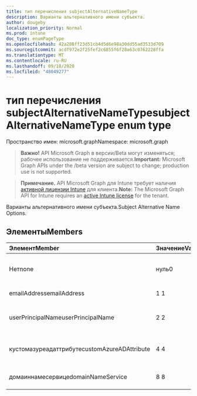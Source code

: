 ```yaml
---
title: тип перечисления subjectAlternativeNameType
description: Варианты альтернативного имени субъекта.
author: dougeby
localization_priority: Normal
ms.prod: intune
doc_type: enumPageType
ms.openlocfilehash: 42a288ff23d51cb4d5d6e98a30dd55ad3533d709
ms.sourcegitcommit: acdf972e2f25fef2c6855f6f28a63c0762228ffa
ms.translationtype: MT
ms.contentlocale: ru-RU
ms.lasthandoff: 09/18/2020
ms.locfileid: "48049277"
---
```

# <a name="subjectalternativenametype-enum-type"></a><span data-ttu-id="9f41f-103">тип перечисления subjectAlternativeNameType</span><span class="sxs-lookup"><span data-stu-id="9f41f-103">subjectAlternativeNameType enum type</span></span>

<span data-ttu-id="9f41f-104">Пространство имен: microsoft.graph</span><span class="sxs-lookup"><span data-stu-id="9f41f-104">Namespace: microsoft.graph</span></span>

> <span data-ttu-id="9f41f-105">**Важно!** API Microsoft Graph в версии/Beta могут изменяться; рабочее использование не поддерживается.</span><span class="sxs-lookup"><span data-stu-id="9f41f-105">**Important:** Microsoft Graph APIs under the /beta version are subject to change; production use is not supported.</span></span>

> <span data-ttu-id="9f41f-106">**Примечание.** API Microsoft Graph для Intune требует наличия [активной лицензии Intune](https://go.microsoft.com/fwlink/?linkid=839381) для клиента.</span><span class="sxs-lookup"><span data-stu-id="9f41f-106">**Note:** The Microsoft Graph API for Intune requires an [active Intune license](https://go.microsoft.com/fwlink/?linkid=839381) for the tenant.</span></span>

<span data-ttu-id="9f41f-107">Варианты альтернативного имени субъекта.</span><span class="sxs-lookup"><span data-stu-id="9f41f-107">Subject Alternative Name Options.</span></span>

## <a name="members"></a><span data-ttu-id="9f41f-108">Элементы</span><span class="sxs-lookup"><span data-stu-id="9f41f-108">Members</span></span>
|<span data-ttu-id="9f41f-109">Элемент</span><span class="sxs-lookup"><span data-stu-id="9f41f-109">Member</span></span>|<span data-ttu-id="9f41f-110">Значение</span><span class="sxs-lookup"><span data-stu-id="9f41f-110">Value</span></span>|<span data-ttu-id="9f41f-111">Описание</span><span class="sxs-lookup"><span data-stu-id="9f41f-111">Description</span></span>|
|:---|:---|:---|
|<span data-ttu-id="9f41f-112">Нет</span><span class="sxs-lookup"><span data-stu-id="9f41f-112">none</span></span>|<span data-ttu-id="9f41f-113">нуль</span><span class="sxs-lookup"><span data-stu-id="9f41f-113">0</span></span>|<span data-ttu-id="9f41f-114">Нет альтернативного имени субъекта.</span><span class="sxs-lookup"><span data-stu-id="9f41f-114">No subject alternative name.</span></span>|
|<span data-ttu-id="9f41f-115">emailAddress</span><span class="sxs-lookup"><span data-stu-id="9f41f-115">emailAddress</span></span>|<span data-ttu-id="9f41f-116">1 </span><span class="sxs-lookup"><span data-stu-id="9f41f-116">1</span></span>|<span data-ttu-id="9f41f-117">Адрес электронной почты.</span><span class="sxs-lookup"><span data-stu-id="9f41f-117">Email address.</span></span>|
|<span data-ttu-id="9f41f-118">userPrincipalName</span><span class="sxs-lookup"><span data-stu-id="9f41f-118">userPrincipalName</span></span>|<span data-ttu-id="9f41f-119">2 </span><span class="sxs-lookup"><span data-stu-id="9f41f-119">2</span></span>|<span data-ttu-id="9f41f-120">Имя участника-пользователя (UPN).</span><span class="sxs-lookup"><span data-stu-id="9f41f-120">User Principal Name (UPN).</span></span>|
|<span data-ttu-id="9f41f-121">кустомазуреадаттрибуте</span><span class="sxs-lookup"><span data-stu-id="9f41f-121">customAzureADAttribute</span></span>|<span data-ttu-id="9f41f-122">4 </span><span class="sxs-lookup"><span data-stu-id="9f41f-122">4</span></span>|<span data-ttu-id="9f41f-123">Настраиваемый атрибут Azure AD.</span><span class="sxs-lookup"><span data-stu-id="9f41f-123">Custom Azure AD Attribute.</span></span>|
|<span data-ttu-id="9f41f-124">домаиннамесервице</span><span class="sxs-lookup"><span data-stu-id="9f41f-124">domainNameService</span></span>|<span data-ttu-id="9f41f-125">8 </span><span class="sxs-lookup"><span data-stu-id="9f41f-125">8</span></span>|<span data-ttu-id="9f41f-126">Служба доменных имен (DNS).</span><span class="sxs-lookup"><span data-stu-id="9f41f-126">Domain Name Service (DNS).</span></span>|






